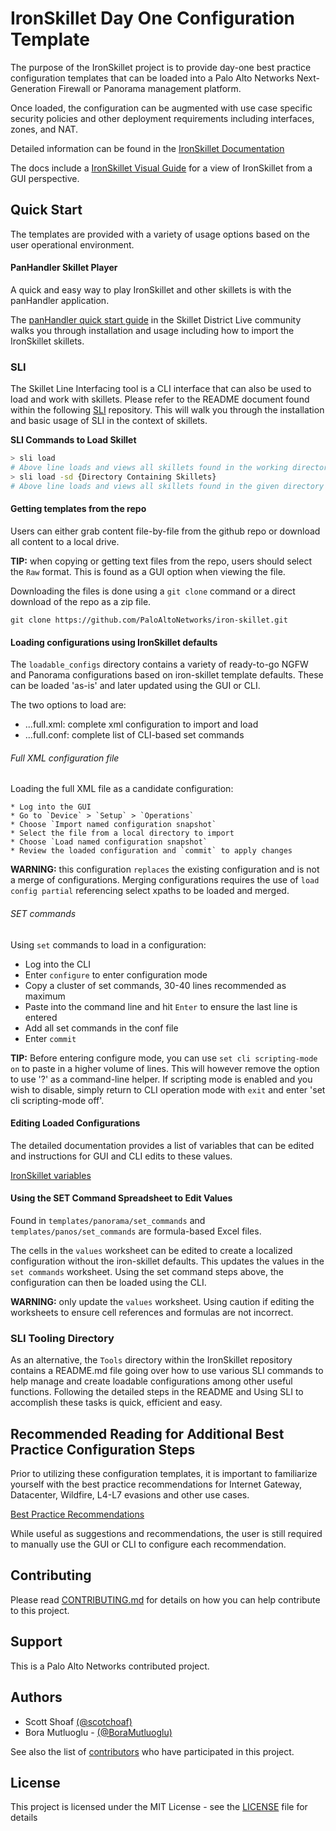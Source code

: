 # IronSkillet Day One Configuration Template


The purpose of the IronSkillet project is to provide day-one best practice
configuration templates that can be loaded into a Palo Alto Networks
Next-Generation Firewall or Panorama management platform.

Once loaded, the configuration can be augmented with use case specific
security policies and other deployment requirements including interfaces,
zones, and NAT.

Detailed information can be found in the 
[IronSkillet Documentation](https://iron-skillet.readthedocs.io)

The docs include a [IronSkillet Visual Guide](https://iron-skillet.readthedocs.io/en/docs_master/viz_guide_panos.html)
 for a view of IronSkillet from a GUI perspective.

## Quick Start
The templates are provided with a variety of usage options based
on the user operational environment.


#### PanHandler Skillet Player
A quick and easy way to play IronSkillet and other skillets is with the panHandler application.

The [panHandler quick start guide](https://live.paloaltonetworks.com/t5/Skillet-Tools/Install-and-Get-Started-With-Panhandler/ta-p/307916)
in the Skillet District Live community walks you through installation and usage including
how to import the IronSkillet skillets.

### SLI 
The Skillet Line Interfacing tool is a CLI interface that can also be used to load and work 
with skillets. Please refer to the README document found within the following [SLI](https://gitlab.com/panw-gse/as/sli)
repository. This will walk you through the installation and basic usage of SLI in the context of 
skillets.

**SLI Commands to Load Skillet**
```bash
> sli load
# Above line loads and views all skillets found in the working directory
> sli load -sd {Directory Containing Skillets}
# Above line loads and views all skillets found in the given directory
```


#### Getting templates from the repo
Users can either grab content file-by-file from the github repo or download all
content to a local drive.

**TIP:** when copying or getting text files from the repo, users should select
the `Raw` format. This is found as a GUI option when viewing the file.

Downloading the files is done using a `git clone` command or a direct
download of the repo as a zip file.

```
git clone https://github.com/PaloAltoNetworks/iron-skillet.git
```


#### Loading configurations using IronSkillet defaults
The `loadable_configs` directory contains a variety of ready-to-go
NGFW and Panorama configurations based on iron-skillet template defaults.
These can be loaded 'as-is' and later updated using the GUI or CLI.

The two options to load are:

* ...full.xml: complete xml configuration to import and load
* ...full.conf: complete list of CLI-based set commands

###### Full XML configuration file
Loading the full XML file as a candidate configuration:

```
* Log into the GUI
* Go to `Device` > `Setup` > `Operations`
* Choose `Import named configuration snapshot`
* Select the file from a local directory to import
* Choose `Load named configuration snapshot`
* Review the loaded configuration and `commit` to apply changes
```

**WARNING:** this configuration `replaces` the existing configuration and
is not a merge of configurations. Merging configurations requires the
use of `load config partial` referencing select xpaths to be loaded and merged.

###### SET commands
Using `set` commands to load in a configuration:

* Log into the CLI
* Enter `configure` to enter configuration mode
* Copy a cluster of set commands, 30-40 lines recommended as maximum
* Paste into the command line and hit `Enter` to ensure the last line is entered
* Add all set commands in the conf file
* Enter `commit`

**TIP:** Before entering configure mode, you can use `set cli scripting-mode on`
to paste in a higher volume of lines. This will however remove the option to
use '?' as a command-line helper. If scripting mode is enabled and you wish
to disable, simply return to CLI operation mode with `exit` and enter
'set cli scripting-mode off'.

#### Editing Loaded Configurations
The detailed documentation provides a list of variables that can be edited
and instructions for GUI and CLI edits to these values.

[IronSkillet variables](https://iron-skillet.readthedocs.io/en/docs_master/creating_loadable_configs.html#variables-list-and-descriptions)


#### Using the SET Command Spreadsheet to Edit Values
Found in `templates/panorama/set_commands` and `templates/panos/set_commands`
are formula-based Excel files.

The cells in the `values` worksheet can be edited to create a
localized configuration without the iron-skillet defaults. This updates the
values in the `set commands` worksheet. Using the set command steps above,
the configuration can then be loaded using the CLI.

**WARNING:** only update the `values` worksheet. Using caution if editing
the worksheets to ensure cell references and formulas are not incorrect.

### SLI Tooling Directory
As an alternative, the `Tools` directory within the IronSkillet repository
contains a README.md file going over how to use various SLI commands to help
manage and create loadable configurations among other useful functions. Following
the detailed steps in the README and Using SLI to accomplish these tasks is quick, 
efficient and easy.

## Recommended Reading for Additional Best Practice Configuration Steps

Prior to utilizing these configuration templates, it is important to
familiarize yourself with the best practice recommendations for
Internet Gateway, Datacenter, Wildfire, L4-L7 evasions and other use cases.

[Best Practice Recommendations](https://docs.paloaltonetworks.com/best-practices)

While useful as suggestions and recommendations, the user is still required
to manually use the GUI or CLI to configure each recommendation.


## Contributing
Please read [CONTRIBUTING.md](CONTRIBUTING.md) for details on how you can help contribute to this project.

## Support
This is a Palo Alto Networks contributed project.

## Authors

* Scott Shoaf [(@scotchoaf)](https://github.com/scotchoaf)
* Bora Mutluoglu - [(@BoraMutluoglu)](https://github.com/BoraMutluoglu)

See also the list of [contributors](https://github.com/PaloAltoNetworks/iron-skillet/contributors) who have participated in this project.

## License

This project is licensed under the MIT License - see the [LICENSE](LICENSE) file for details
